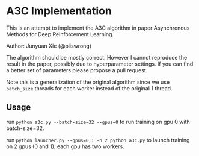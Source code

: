 # A3C Implementation
This is an attempt to implement the A3C algorithm in paper Asynchronous Methods for Deep Reinforcement Learning.

Author: Junyuan Xie (@piiswrong)

The algorithm should be mostly correct. However I cannot reproduce the result in the paper, possibly due to hyperparameter settings. If you can find a better set of parameters please propose a pull request.

Note this is a generalization of the original algorithm since we use `batch_size` threads for each worker instead of the original 1 thread.

## Usage
run `python a3c.py --batch-size=32 --gpus=0` to run training on gpu 0 with batch-size=32.

run `python launcher.py --gpus=0,1 -n 2 python a3c.py` to launch training on 2 gpus (0 and 1), each gpu has two workers.

